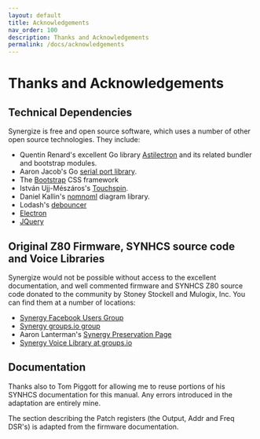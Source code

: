 ```yaml
---
layout: default
title: Acknowledgements
nav_order: 100
description: Thanks and Acknowledgements
permalink: /docs/acknowledgements
---
```


# Thanks and Acknowledgements

## Technical Dependencies

Synergize is free and open source software, which uses a number of other open source technologies. They include:

* Quentin Renard's excellent Go library [Astilectron](https://github.com/asticode/go-astilectron) and its related bundler and bootstrap modules.
* Aaron Jacob's Go [serial port library](https://github.com/jacobsa/go-serial).
* The [Bootstrap](https://getbootstrap.com/) CSS framework
* István Ujj-Mészáros's [Touchspin](https://github.com/istvan-ujjmeszaros/bootstrap-touchspin).
* Daniel Kallin's  [nomnoml](https://github.com/skanaar/nomnoml) diagram library.
* Lodash's [debouncer](https://lodash.com/)
* [Electron](electronjs.org)
* [JQuery](https://jquery.com/)

## Original Z80 Firmware, SYNHCS source code and Voice Libraries

Synergize would not be possible without access to the excellent
documentation, and well commented firmware and SYNHCS Z80 source code
donated to the community by Stoney Stockell and Mulogix, Inc. You can
find them at a number of locations:

* [Synergy Facebook Users Group](https://www.facebook.com/groups/synergysynth/)
* [Synergy groups.io group](https://groups.io/g/synergy-synth)
* Aaron Lanterman's [Synergy Preservation Page](https://lanterman.ece.gatech.edu/synergy/)
* [Synergy Voice Library at groups.io](https://groups.io/g/synergy-synth/files/SynergyVoiceLibrary.zip)

## Documentation

Thanks also to Tom Piggott for allowing me to reuse portions of his
SYNHCS documentation for this manual. Any errors introduced in the
adaptation are entirely mine.

The section describing the Patch registers (the Output, Addr and Freq
DSR's) is adapted from the firmware documentation. 
 
